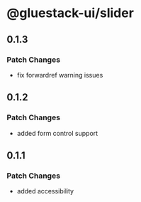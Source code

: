 # @gluestack-ui/slider

## 0.1.3

### Patch Changes

- fix forwardref warning issues

## 0.1.2

### Patch Changes

- added form control support

## 0.1.1

### Patch Changes

- added accessibility
